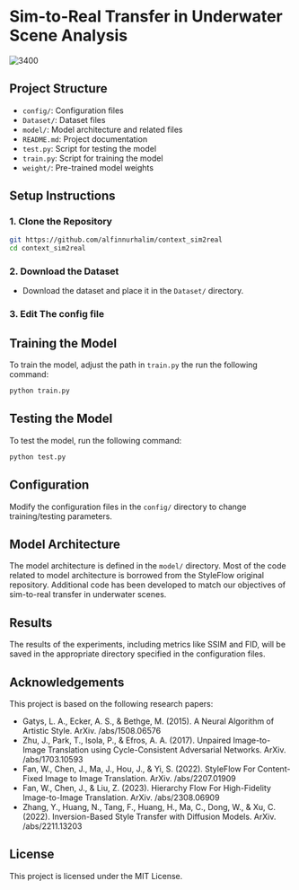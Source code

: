 
# Sim-to-Real Transfer in Underwater Scene Analysis
![3400](https://github.com/alfinnurhalim/context_sim2real/assets/44990448/02e38f6c-857d-4664-959f-97af8da8cfcd)

## Project Structure

- `config/`: Configuration files
- `Dataset/`: Dataset files
- `model/`: Model architecture and related files
- `README.md`: Project documentation
- `test.py`: Script for testing the model
- `train.py`: Script for training the model
- `weight/`: Pre-trained model weights

## Setup Instructions

### 1. Clone the Repository
```bash
git https://github.com/alfinnurhalim/context_sim2real
cd context_sim2real
```

### 2. Download the Dataset
- Download the dataset and place it in the `Dataset/` directory.

### 3. Edit The config file

## Training the Model
To train the model, adjust the path in `train.py` the run the following command:
```bash
python train.py
```

## Testing the Model
To test the model, run the following command:
```bash
python test.py
```

## Configuration
Modify the configuration files in the `config/` directory to change training/testing parameters.

## Model Architecture
The model architecture is defined in the `model/` directory. Most of the code related to model architecture is borrowed from the StyleFlow original repository. Additional code has been developed to match our objectives of sim-to-real transfer in underwater scenes.

## Results
The results of the experiments, including metrics like SSIM and FID, will be saved in the appropriate directory specified in the configuration files.

## Acknowledgements
This project is based on the following research papers:
- Gatys, L. A., Ecker, A. S., & Bethge, M. (2015). A Neural Algorithm of Artistic Style. ArXiv. /abs/1508.06576
- Zhu, J., Park, T., Isola, P., & Efros, A. A. (2017). Unpaired Image-to-Image Translation using Cycle-Consistent Adversarial Networks. ArXiv. /abs/1703.10593
- Fan, W., Chen, J., Ma, J., Hou, J., & Yi, S. (2022). StyleFlow For Content-Fixed Image to Image Translation. ArXiv. /abs/2207.01909
- Fan, W., Chen, J., & Liu, Z. (2023). Hierarchy Flow For High-Fidelity Image-to-Image Translation. ArXiv. /abs/2308.06909
- Zhang, Y., Huang, N., Tang, F., Huang, H., Ma, C., Dong, W., & Xu, C. (2022). Inversion-Based Style Transfer with Diffusion Models. ArXiv. /abs/2211.13203

## License
This project is licensed under the MIT License.
